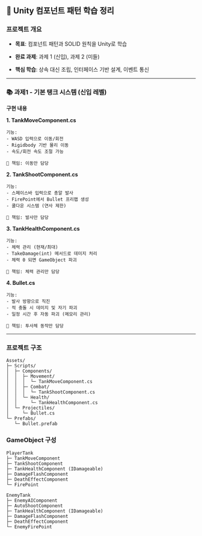 ## 📌 Unity 컴포넌트 패턴 학습 정리

### 프로젝트 개요

- **목표**: 컴포넌트 패턴과 SOLID 원칙을 Unity로 학습

- **완료 과제**: 과제 1 (신입), 과제 2 (미들)

- **핵심 학습**: 상속 대신 조립, 인터페이스 기반 설계, 이벤트 통신

---

### 📚 과제1 - 기본 탱크 시스템 (신입 레벨)

**구현 내용**

**1. TankMoveComponent.cs**
```
기능:
- WASD 입력으로 이동/회전
- Rigidbody 기반 물리 이동
- 속도/회전 속도 조절 가능

💬 책임: 이동만 담당
```

**2. TankShootComponent.cs**
```
기능:
- 스페이스바 입력으로 총알 발사
- FirePoint에서 Bullet 프리팹 생성
- 쿨다운 시스템 (연사 제한)

💬 책임: 발사만 담당
```

**3. TankHealthComponent.cs**
```
기능:
- 체력 관리 (현재/최대)
- TakeDamage(int) 메서드로 데미지 처리
- 체력 0 되면 GameObject 파괴

💬 책임: 체력 관리만 담당
```

**4. Bullet.cs**
```
기능:
- 발사 방향으로 직진
- 적 충돌 시 데미지 및 자기 파괴
- 일정 시간 후 자동 파괴 (메모리 관리)

💬 책임: 투사체 동작만 담당
```

---

### 프로젝트 구조
```
Assets/
├─ Scripts/
│  ├─ Components/
│  │  ├─ Movement/
│  │  │  └─ TankMoveComponent.cs
│  │  ├─ Combat/
│  │  │  └─ TankShootComponent.cs
│  │  └─ Health/
│  │     └─ TankHealthComponent.cs
│  └─ Projectiles/
│     └─ Bullet.cs
└─ Prefabs/
   └─ Bullet.prefab
```

### GameObject 구성
```
PlayerTank
├─ TankMoveComponent
├─ TankShootComponent
├─ TankHealthComponent (IDamageable)
├─ DamageFlashComponent
├─ DeathEffectComponent
└─ FirePoint

EnemyTank
├─ EnemyAIComponent
├─ AutoShootComponent
├─ TankHealthComponent (IDamageable)
├─ DamageFlashComponent
├─ DeathEffectComponent
└─ EnemyFirePoint
```
